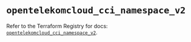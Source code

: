 # `opentelekomcloud_cci_namespace_v2`

Refer to the Terraform Registry for docs: [`opentelekomcloud_cci_namespace_v2`](https://registry.terraform.io/providers/opentelekomcloud/opentelekomcloud/1.36.47/docs/resources/cci_namespace_v2).
